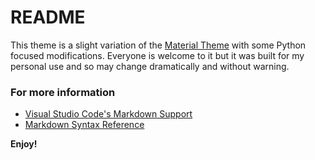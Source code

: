 # README
This theme is a slight variation of the [Material Theme](https://marketplace.visualstudio.com/items?itemName=Equinusocio.vsc-material-theme) with some Python focused modifications. Everyone is welcome to it but it was built for my personal use and so may change dramatically and without warning.

### For more information
* [Visual Studio Code's Markdown Support](http://code.visualstudio.com/docs/languages/markdown)
* [Markdown Syntax Reference](https://help.github.com/articles/markdown-basics/)

**Enjoy!**
